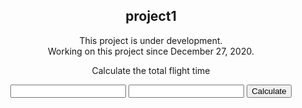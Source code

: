 <html lang="en">
	<body style="text-align:center;">
        <h2>project1</h2>
        <link href="https://cdn.jsdelivr.net/npm/bootstrap@5.0.0-beta1/dist/css/bootstrap.min.css" rel="stylesheet" integrity="sha384-giJF6kkoqNQ00vy+HMDP7azOuL0xtbfIcaT9wjKHr8RbDVddVHyTfAAsrekwKmP1" crossorigin="anonymous">
	    <div class="alert alert-primary" role="alert">
        This project is under development.
	    </div>
	    <div class="alert alert-secondary" role="alert">
        Working on this project since December 27, 2020.
	    </div>
				 <p class="fw-bold">Calculate the total flight time</p>
				 <input type="number" id="num1">
				 <input type="number" id="num2">
				 <button onclick="calculate()">Calculate</button><br><br>
				 <p id="answer"></p>			 
			<script>
				function calculate()
		{
			var field1=document.getElementById("num1").value;
			var field2=document.getElementById("num2").value;
			var result=parseFloat(field2)-parseFloat(field1);
			if(!isNaN(result));
			var result = result.toFixed(1);
			{
				document.getElementById("answer").innerHTML="Total flight time "+result;
			}
		}
			</script>
  </body>
</html>
